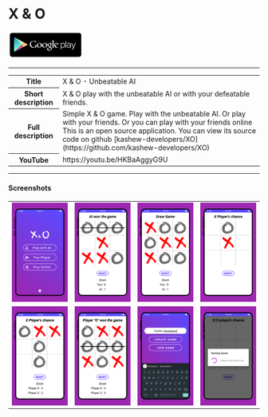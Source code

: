 # X & O

<a href="https://play.google.com/store/apps/details?id=in.kashewdevelopers.xo"><img src="media/google-play-store-logo.png" width="150px" /></a>

----

<table>
    <tr>
        <th>Title</th>
        <td> X & O - Unbeatable AI</td>
    </tr>
    <tr>
        <th>Short description</th>
        <td>X & O play with the unbeatable AI or with your defeatable friends.</td>
    </tr>
    <tr>
        <th>Full description</th>
        <td> Simple X & O game. Play with the unbeatable AI. Or play with your friends. Or you can play with your friends online <br /> This is an open source application. You can view its source code on github [kashew-developers/XO](https://github.com/kashew-developers/XO)</td>
    </tr>
    <tr>
        <th>YouTube</th>
        <td>https://youtu.be/HKBaAggyG9U</td>
    </tr>
</table>

----

#### Screenshots

<table>
    <tr>
        <td><img src="media/screenshots/ss_1.png" /></td>
        <td><img src="media/screenshots/ss_2.png" /></td>
        <td><img src="media/screenshots/ss_3.png" /></td>
        <td><img src="media/screenshots/ss_4.png" /></td>
    </tr>
    <tr>
        <td><img src="media/screenshots/ss_5.png" /></td>
        <td><img src="media/screenshots/ss_6.png" /></td>
        <td><img src="media/screenshots/ss_7.png" /></td>
        <td><img src="media/screenshots/ss_8.png" /></td>
    </tr>
</table>

